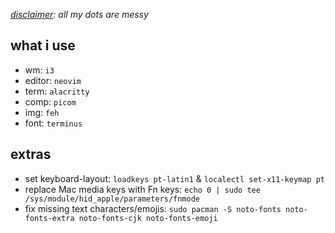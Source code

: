 *<ins>disclaimer</ins>: all my dots are messy*

## what i use
- wm: `i3`
- editor: `neovim`
- term: `alacritty`
- comp: `picom`
- img: `feh`
- font: `terminus`

## extras
- set keyboard-layout: `loadkeys pt-latin1` & `localectl set-x11-keymap pt`
- replace Mac media keys with Fn keys: `echo 0 | sudo tee /sys/module/hid_apple/parameters/fnmode`
- fix missing text characters/emojis: `sudo pacman -S noto-fonts noto-fonts-extra noto-fonts-cjk noto-fonts-emoji`
